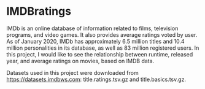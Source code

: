 # IMDBratings

IMDb is an online database of information related to films, television programs, and video games. It also provides average ratings voted by user. As of January 2020, IMDb has approximately 6.5 million titles and 10.4 million personalities in its database, as well as 83 million registered users. In this project, I would like to see the relationship between runtime, released year, and average ratings on movies, based on IMDB data.

Datasets used in this project were downloaded from <https://datasets.imdbws.com>: title.ratings.tsv.gz and title.basics.tsv.gz.
